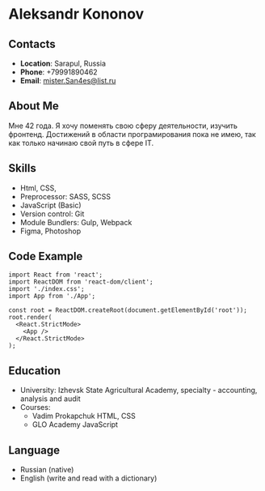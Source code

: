 # **Aleksandr Kononov**

## Contacts
* **Location**: Sarapul, Russia
* **Phone**: +79991890462
* **Email**: [mister.San4es@list.ru](mister.San4es@list.ru)

## About Me

Мне 42 года.  Я хочу поменять свою сферу деятельности,  изучить фронтенд.  Достижений в области програмирования пока не имею, так как  только начинаю свой путь в сфере IT.

## Skills
* Html, CSS,
* Preprocessor: SASS, SCSS
* JavaScript (Basic)
* Version control: Git
* Module Bundlers: Gulp, Webpack
* Figma, Photoshop

## Code Example

```
import React from 'react';
import ReactDOM from 'react-dom/client';
import './index.css';
import App from './App';

const root = ReactDOM.createRoot(document.getElementById('root'));
root.render(
  <React.StrictMode>
    <App />
  </React.StrictMode>
);
```

## Education
* University: Izhevsk State Agricultural Academy, specialty - accounting, analysis and audit
* Courses:
  + Vadim Prokapchuk HTML, CSS
  + GLO Academy JavaScript

## Language
* Russian (native)
* English (write and read with a dictionary)
